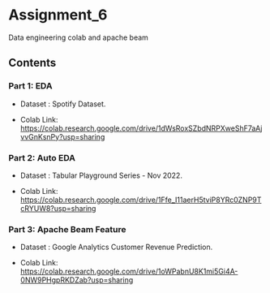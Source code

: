 # Assignment_6

Data engineering colab and apache beam

## Contents

### Part 1: EDA
- Dataset : Spotify Dataset.

- Colab Link: https://colab.research.google.com/drive/1dWsRoxSZbdNRPXweShF7aAjvvGnKsnPy?usp=sharing

### Part 2: Auto EDA
- Dataset : Tabular Playground Series - Nov 2022.

- Colab Link: https://colab.research.google.com/drive/1Ffe_I11aerH5tviP8YRc0ZNP9TcRYUW8?usp=sharing

 ### Part 3: Apache Beam Feature
- Dataset : Google Analytics Customer Revenue Prediction.

- Colab Link: https://colab.research.google.com/drive/1oWPabnU8K1mi5Gi4A-0NW9PHgpRKDZab?usp=sharing


